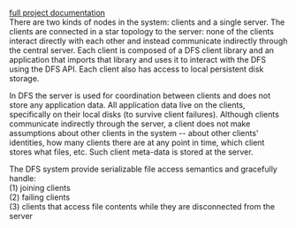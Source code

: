 [full project documentation](https://www.cs.ubc.ca/~bestchai/teaching/cs416_2017w2/assign2/)  
There are two kinds of nodes in the system: clients and a single server. The clients are connected in a star topology to the server: none of the clients interact directly with each other and instead communicate indirectly through the central server. Each client is composed of a DFS client library and an application that imports that library and uses it to interact with the DFS using the DFS API. Each client also has access to local persistent disk storage.  
 
In DFS the server is used for coordination between clients and does not store any application data. All application data live on the clients, specifically on their local disks (to survive client failures). Although clients communicate indirectly through the server, a client does not make assumptions about other clients in the system -- about other clients' identities, how many clients there are at any point in time, which client stores what files, etc. Such client meta-data is stored at the server.  

The DFS system provide serializable file access semantics and gracefully handle:   
(1) joining clients  
(2) failing clients  
(3) clients that access file contents while they are disconnected from the server  
